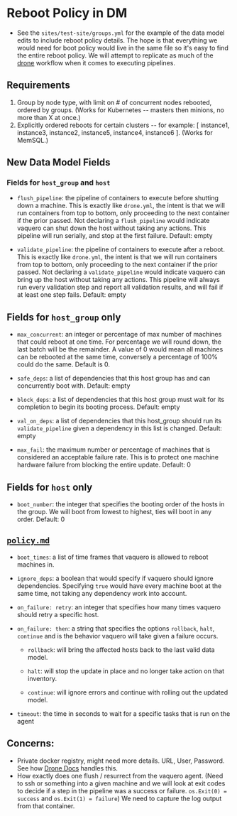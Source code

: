 # Reboot Policy in DM

- See the `sites/test-site/groups.yml` for the example of the data model edits to include reboot policy details. The hope is that everything we would need for boot policy would live in the same file so it's easy to find the entire reboot policy. We will attempt to replicate as much of the [drone](https://github.com/drone/drone) workflow when it comes to executing pipelines.

## Requirements

1. Group by node type, with limit on # of concurrent nodes rebooted, ordered by groups. (Works for Kubernetes -- masters then minions, no more than X at once.)
2. Explicitly ordered reboots for certain clusters -- for example: [ instance1, instance3, instance2, instance5, instance4, instance6 ]. (Works for MemSQL.)


## New Data Model Fields

### Fields for `host_group` and `host`

- `flush_pipeline`: the pipeline of containers to execute before shutting down a machine. This is exactly like `drone.yml`, the intent is that we will run containers from top to bottom, only proceeding to the next container if the prior passed. Not declaring a `flush_pipeline` would indicate vaquero can shut down the host without taking any actions. This pipeline will run serially, and stop at the first failure. Default: empty

- `validate_pipeline`: the pipeline of containers to execute after a reboot. This is exactly like `drone.yml`, the intent is that we will run containers from top to bottom, only proceeding to the next container if the prior passed. Not declaring a `validate_pipeline` would indicate vaquero can bring up the host without taking any actions. This pipeline will always run every validation step and report all validation results, and will fail if at least one step fails. Default: empty

## Fields for `host_group` only

- `max_concurrent`: an integer or percentage of max number of machines that could reboot at one time. For percentage we will round down, the last batch will be the remainder. A value of 0 would mean all machines can be rebooted at the same time, conversely a percentage of 100% could do the same. Default is 0.

- `safe_deps`: a list of dependencies that this host group has and can concurrently boot with. Default: empty

- `block_deps`: a list of dependencies that this host group must wait for its completion to begin its booting process. Default: empty

- `val_on_deps`: a list of dependencies that this host_group should run its `validate_pipeline` given a dependency in this list is changed. Default: empty

- `max_fail`: the maximum number or percentage of machines that is considered an acceptable failure rate. This is to protect one machine hardware failure from blocking the entire update. Default: 0

## Fields for `host` only

- `boot_number`: the integer that specifies the booting order of the hosts in the group. We will boot from lowest to highest, ties will boot in any order. Default: 0

## [`policy.md`](https://github.com/CiscoCloud/vaquero-examples/blob/boot-prio/sites/test-site/policy.yml)

- `boot_times`: a list of time frames that vaquero is allowed to reboot machines in.

- `ignore_deps`: a boolean that would specify if vaquero should ignore dependencies. Specifying `true` would have every machine boot at the same time, not taking any dependency work into account.

- `on_failure: retry`: an integer that specifies how many times vaquero should retry a specific host.

- `on_failure: then`: a string that specifies the options `rollback`, `halt`, `continue` and is the behavior vaquero will take given a failure occurs.

  - `rollback`: will bring the affected hosts back to the last valid data model.

  - `halt`: will stop the update in place and no longer take action on that inventory.

  - `continue`: will ignore errors and continue with rolling out the updated model.

- `timeout`: the time in seconds to wait for a specific tasks that is run on the agent

## Concerns:

- Private docker registry, might need more details. URL, User, Password. See how [Drone Docs](http://readme.drone.io/usage/build_test/) handles this.
- How exactly does one flush / resurrect from the vaquero agent. (Need to ssh or something into a given machine and we will look at exit codes to decide if a step in the pipeline was a success or failure. `os.Exit(0) = success` and `os.Exit(1) = failure`) We need to capture the log output from that container.
